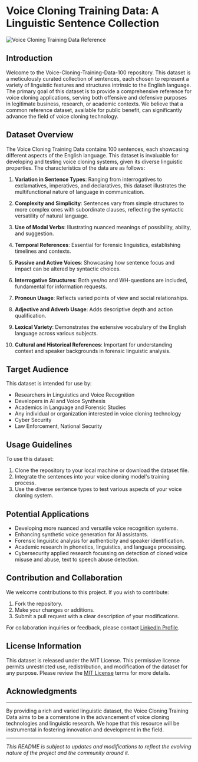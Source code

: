 # Voice Cloning Training Data: A Linguistic Sentence Collection

![Voice Cloning Training Data Reference](https://github.com/jurisgpt-ai/Voice-Cloning-Training-Data-150/blob/main/VoiceCloningReferenceData-100.png)


## Introduction

Welcome to the Voice-Cloning-Training-Data-100 repository. This dataset is a meticulously curated collection of sentences, each chosen to represent a variety of linguistic features and structures intrinsic to the English language. The primary goal of this dataset is to provide a comprehensive reference for voice cloning applications, serving both offensive and defensive purposes in legitimate business, research, or academic contexts. We believe that a common reference dataset, available for public benefit, can significantly advance the field of voice cloning technology.

## Dataset Overview

The Voice Cloning Training Data contains 100 sentences, each showcasing different aspects of the English language. This dataset is invaluable for developing and testing voice cloning systems, given its diverse linguistic properties. The characteristics of the data are as follows:

1. **Variation in Sentence Types**: Ranging from interrogatives to exclamatives, imperatives, and declaratives, this dataset illustrates the multifunctional nature of language in communication.

2. **Complexity and Simplicity**: Sentences vary from simple structures to more complex ones with subordinate clauses, reflecting the syntactic versatility of natural language.

3. **Use of Modal Verbs**: Illustrating nuanced meanings of possibility, ability, and suggestion.

4. **Temporal References**: Essential for forensic linguistics, establishing timelines and contexts.

5. **Passive and Active Voices**: Showcasing how sentence focus and impact can be altered by syntactic choices.

6. **Interrogative Structures**: Both yes/no and WH-questions are included, fundamental for information requests.

7. **Pronoun Usage**: Reflects varied points of view and social relationships.

8. **Adjective and Adverb Usage**: Adds descriptive depth and action qualification.

9. **Lexical Variety**: Demonstrates the extensive vocabulary of the English language across various subjects.

10. **Cultural and Historical References**: Important for understanding context and speaker backgrounds in forensic linguistic analysis.

## Target Audience

This dataset is intended for use by:

- Researchers in Linguistics and Voice Recognition
- Developers in AI and Voice Synthesis
- Academics in Language and Forensic Studies
- Any individual or organization interested in voice cloning technology
- Cyber Security
- Law Enforcement, National Security 

## Usage Guidelines

To use this dataset:

1. Clone the repository to your local machine or download the dataset file.
2. Integrate the sentences into your voice cloning model's training process.
3. Use the diverse sentence types to test various aspects of your voice cloning system.

## Potential Applications

- Developing more nuanced and versatile voice recognition systems.
- Enhancing synthetic voice generation for AI assistants.
- Forensic linguistic analysis for authenticity and speaker identification.
- Academic research in phonetics, linguistics, and language processing.
- Cybersecurity applied research focussing on detection of cloned voice misuse and abuse, text to speech abuse detection.

## Contribution and Collaboration

We welcome contributions to this project. If you wish to contribute:

1. Fork the repository.
2. Make your changes or additions.
3. Submit a pull request with a clear description of your modifications.

For collaboration inquiries or feedback, please contact [LinkedIn Profile](https://www.linkedin.com/in/kumar07/).


## License Information

This dataset is released under the MIT License. This permissive license permits unrestricted use, redistribution, and modification of the dataset for any purpose. Please review the [MIT License](https://opensource.org/licenses/MIT) terms for more details.


## Acknowledgments


---

By providing a rich and varied linguistic dataset, the Voice Cloning Training Data aims to be a cornerstone in the advancement of voice cloning technologies and linguistic research. We hope that this resource will be instrumental in fostering innovation and development in the field.

---

*This README is subject to updates and modifications to reflect the evolving nature of the project and the community around it.*
